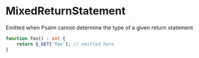 # MixedReturnStatement

Emitted when Psalm cannot determine the type of a given return statement

```php
function foo() : int {
    return $_GET['foo']; // emitted here
}
```
